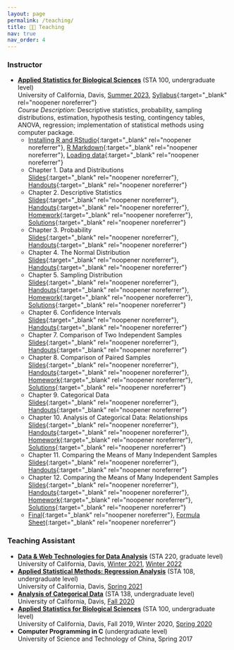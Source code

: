 ```yaml
---
layout: page
permalink: /teaching/
title: 👨‍🏫 Teaching
nav: true
nav_order: 4
---
```


### Instructor
- **[Applied Statistics for Biological Sciences](https://statistics.ucdavis.edu/expanded-descriptions/100)** (STA 100, undergraduate level) <br>
  University of California, Davis, [Summer 2023](https://github.com/yidongzhou/STA-100-Applied-Statistics-for-Biological-Sciences), [Syllabus](/assets/pdf/STA100/syllabus.pdf){:target="_blank" rel="noopener noreferrer"} <br>
  *Course Description*: Descriptive statistics, probability, sampling distributions, estimation, hypothesis testing, contingency tables, ANOVA, regression; implementation of statistical methods using computer package.
  - [Installing R and RStudio](/assets/pdf/STA100/Installing-R-RStudio.pdf){:target="_blank" rel="noopener noreferrer"}, [R Markdown](/assets/pdf/STA100/RMarkdown.pdf){:target="_blank" rel="noopener noreferrer"}, [Loading data](/assets/pdf/STA100/R-Loading-Data.pdf){:target="_blank" rel="noopener noreferrer"}
  - Chapter 1. Data and Distributions <br>
    [Slides](/assets/pdf/STA100/Ch1.slides.html){:target="_blank" rel="noopener noreferrer"}, [Handouts](/assets/pdf/STA100/Ch1.pdf){:target="_blank" rel="noopener noreferrer"}
  - Chapter 2. Descriptive Statistics <br>
    [Slides](/assets/pdf/STA100/Ch2.slides.html){:target="_blank" rel="noopener noreferrer"}, [Handouts](/assets/pdf/STA100/Ch2.pdf){:target="_blank" rel="noopener noreferrer"}, [Homework](/assets/pdf/STA100/hw1.pdf){:target="_blank" rel="noopener noreferrer"}, [Solutions](/assets/pdf/STA100/sol1.pdf){:target="_blank" rel="noopener noreferrer"}
  - Chapter 3. Probability <br>
    [Slides](/assets/pdf/STA100/Ch3.slides.html){:target="_blank" rel="noopener noreferrer"}, [Handouts](/assets/pdf/STA100/Ch3.pdf){:target="_blank" rel="noopener noreferrer"}
  - Chapter 4. The Normal Distribution <br>
    [Slides](/assets/pdf/STA100/Ch4.slides.html){:target="_blank" rel="noopener noreferrer"}, [Handouts](/assets/pdf/STA100/Ch4.pdf){:target="_blank" rel="noopener noreferrer"}
  - Chapter 5. Sampling Distribution <br>
    [Slides](/assets/pdf/STA100/Ch5.slides.html){:target="_blank" rel="noopener noreferrer"}, [Handouts](/assets/pdf/STA100/Ch5.pdf){:target="_blank" rel="noopener noreferrer"}, [Homework](/assets/pdf/STA100/hw2.pdf){:target="_blank" rel="noopener noreferrer"}, [Solutions](/assets/pdf/STA100/sol2.pdf){:target="_blank" rel="noopener noreferrer"}
  - Chapter 6. Confidence Intervals <br>
    [Slides](/assets/pdf/STA100/Ch6.slides.html){:target="_blank" rel="noopener noreferrer"}, [Handouts](/assets/pdf/STA100/Ch6.pdf){:target="_blank" rel="noopener noreferrer"}
  - Chapter 7. Comparison of Two Independent Samples <br>
    [Slides](/assets/pdf/STA100/Ch7.slides.html){:target="_blank" rel="noopener noreferrer"}, [Handouts](/assets/pdf/STA100/Ch7.pdf){:target="_blank" rel="noopener noreferrer"}
  - Chapter 8. Comparison of Paired Samples <br>
    [Slides](/assets/pdf/STA100/Ch8.slides.html){:target="_blank" rel="noopener noreferrer"}, [Handouts](/assets/pdf/STA100/Ch8.pdf){:target="_blank" rel="noopener noreferrer"}, [Homework](/assets/pdf/STA100/hw3.pdf){:target="_blank" rel="noopener noreferrer"}, [Solutions](/assets/pdf/STA100/sol3.pdf){:target="_blank" rel="noopener noreferrer"}
  - Chapter 9. Categorical Data <br>
    [Slides](/assets/pdf/STA100/Ch9.slides.html){:target="_blank" rel="noopener noreferrer"}, [Handouts](/assets/pdf/STA100/Ch9.pdf){:target="_blank" rel="noopener noreferrer"}
  - Chapter 10. Analysis of Categorical Data: Relationships <br>
    [Slides](/assets/pdf/STA100/Ch10.slides.html){:target="_blank" rel="noopener noreferrer"}, [Handouts](/assets/pdf/STA100/Ch10.pdf){:target="_blank" rel="noopener noreferrer"}, [Homework](/assets/pdf/STA100/hw4.pdf){:target="_blank" rel="noopener noreferrer"}, [Solutions](/assets/pdf/STA100/sol4.pdf){:target="_blank" rel="noopener noreferrer"}
  - Chapter 11. Comparing the Means of Many Independent Samples <br>
    [Slides](/assets/pdf/STA100/Ch11.slides.html){:target="_blank" rel="noopener noreferrer"}, [Handouts](/assets/pdf/STA100/Ch11.pdf){:target="_blank" rel="noopener noreferrer"}
  - Chapter 12. Comparing the Means of Many Independent Samples <br>
    [Slides](/assets/pdf/STA100/Ch12.slides.html){:target="_blank" rel="noopener noreferrer"}, [Handouts](/assets/pdf/STA100/Ch12.pdf){:target="_blank" rel="noopener noreferrer"}, [Homework](/assets/pdf/STA100/hw5.pdf){:target="_blank" rel="noopener noreferrer"}, [Solutions](/assets/pdf/STA100/sol5.pdf){:target="_blank" rel="noopener noreferrer"}
  - [Final](/assets/pdf/STA100/final.pdf){:target="_blank" rel="noopener noreferrer"}, [Formula Sheet](/assets/pdf/STA100/formulaSheet.pdf){:target="_blank" rel="noopener noreferrer"}

### Teaching Assistant
- **[Data & Web Technologies for Data Analysis](https://statistics.ucdavis.edu/expanded-descriptions/220)** (STA 220, graduate level) <br>
  University of California, Davis, [Winter 2021](https://github.com/yidongzhou/STA-220-WQ-2021), [Winter 2022](https://github.com/yidongzhou/STA-220-WQ-2022)
- **[Applied Statistical Methods: Regression Analysis](https://statistics.ucdavis.edu/expanded-descriptions/108)** (STA 108, undergraduate level) <br>
  University of California, Davis, [Spring 2021](https://github.com/yidongzhou/STA-108B-SQ-2021)
- **[Analysis of Categorical Data](https://statistics.ucdavis.edu/expanded-descriptions/138)** (STA 138, undergraduate level) <br>
  University of California, Davis, [Fall 2020](https://github.com/yidongzhou/STA-138-FQ-2020)
- **[Applied Statistics for Biological Sciences](https://statistics.ucdavis.edu/expanded-descriptions/100)** (STA 100, undergraduate level) <br>
  University of California, Davis, Fall 2019, Winter 2020, [Spring 2020](https://github.com/yidongzhou/STA-100-A04-SQ-2020)
- **Computer Programming in C** (undergraduate level) <br>
  University of Science and Technology of China, Spring 2017
